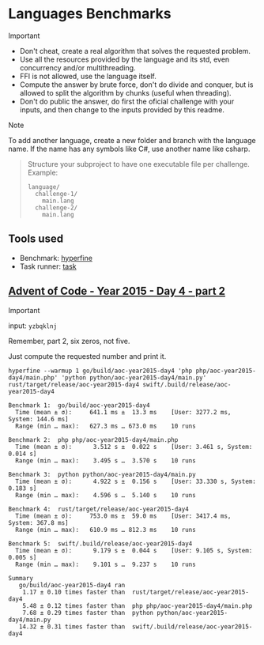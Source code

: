 # Languages Benchmarks

> [!IMPORTANT]
> - Don't cheat, create a real algorithm that solves the requested problem.
> - Use all the resources provided by the language and its std, even concurrency and/or multithreading.
> - FFI is not allowed, use the language itself.
> - Compute the answer by brute force, don't do divide and conquer, but is allowed to split the algorithm by chunks (useful when threading).
> - Don't do public the answer, do first the oficial challenge with your inputs, and then change to the inputs provided by this readme.

> [!NOTE]
> To add another language, create a new folder and branch with the language name. If the name has any symbols like C#, use another name like csharp.

> Structure your subproject to have one executable file per challenge. Example:
> ```
> language/
>   challenge-1/
>     main.lang
>   challenge-2/
>     main.lang
> ```

## Tools used

- Benchmark: [hyperfine](https://github.com/sharkdp/hyperfine)
- Task runner: [task](https://taskfile.dev/)

## [Advent of Code - Year 2015 - Day 4 - part 2](https://adventofcode.com/2015/day/4#part2)

> [!IMPORTANT]
> input: `yzbqklnj`
>
> Remember, part 2, six zeros, not five.

Just compute the requested number and print it.

```shell
hyperfine --warmup 1 go/build/aoc-year2015-day4 'php php/aoc-year2015-day4/main.php' 'python python/aoc-year2015-day4/main.py' rust/target/release/aoc-year2015-day4 swift/.build/release/aoc-year2015-day4
```

```shell
Benchmark 1:  go/build/aoc-year2015-day4
  Time (mean ± σ):     641.1 ms ±  13.3 ms    [User: 3277.2 ms, System: 144.6 ms]
  Range (min … max):   627.3 ms … 673.0 ms    10 runs

Benchmark 2:  php php/aoc-year2015-day4/main.php
  Time (mean ± σ):      3.512 s ±  0.022 s    [User: 3.461 s, System: 0.014 s]
  Range (min … max):    3.495 s …  3.570 s    10 runs

Benchmark 3:  python python/aoc-year2015-day4/main.py
  Time (mean ± σ):      4.922 s ±  0.156 s    [User: 33.330 s, System: 0.183 s]
  Range (min … max):    4.596 s …  5.140 s    10 runs

Benchmark 4:  rust/target/release/aoc-year2015-day4
  Time (mean ± σ):     753.0 ms ±  59.0 ms    [User: 3417.4 ms, System: 367.8 ms]
  Range (min … max):   610.9 ms … 812.3 ms    10 runs

Benchmark 5:  swift/.build/release/aoc-year2015-day4
  Time (mean ± σ):      9.179 s ±  0.044 s    [User: 9.105 s, System: 0.005 s]
  Range (min … max):    9.101 s …  9.237 s    10 runs

Summary
   go/build/aoc-year2015-day4 ran
    1.17 ± 0.10 times faster than  rust/target/release/aoc-year2015-day4
    5.48 ± 0.12 times faster than  php php/aoc-year2015-day4/main.php
    7.68 ± 0.29 times faster than  python python/aoc-year2015-day4/main.py
   14.32 ± 0.31 times faster than  swift/.build/release/aoc-year2015-day4
```
